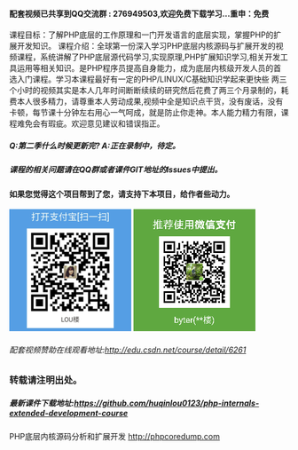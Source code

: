 #### 配套视频已共享到QQ交流群 : 276949503,欢迎免费下载学习...重申：免费

课程目标：了解PHP底层的工作原理和一门开发语言的底层实现，掌握PHP的扩展开发知识。
课程介绍：全球第一份深入学习PHP底层内核源码与扩展开发的视频课程，系统讲解了PHP底层源代码学习,实现原理,PHP扩展知识学习,相关开发工具运用等相关知识。是PHP程序员提高自身能力，成为底层内核级开发人员的首选入门课程。学习本课程最好有一定的PHP/LINUX/C基础知识学起来更快些
两三个小时的视频其实是本人几年时间断断续续的研究然后花费了两三个月录制的，耗费本人很多精力，请尊重本人劳动成果,视频中全是知识点干货，没有废话，没有卡顿，每节课十分钟左右用心一气呵成，就是防止你走神。本人能力精力有限，课程难免会有瑕疵。欢迎意见建议和错误指正。

##### Q:第二季什么时候更新完? A:正在录制中，待定。

##### 课程的相关问题请在QQ群或者课件GIT地址的Issues中提出。

#### 如果您觉得这个项目帮到了您，请支持下本项目，给作者些动力。
![微信转帐](./image/other/zfbzz_small.png)
![微信转帐](./image/other/wxzz_small.png)
###### 配套视频赞助在线观看地址:http://edu.csdn.net/course/detail/6261

### 转载请注明出处。

##### 最新课件下载地址:https://github.com/huqinlou0123/php-internals-extended-development-course
PHP底层内核源码分析和扩展开发 http://phpcoredump.com